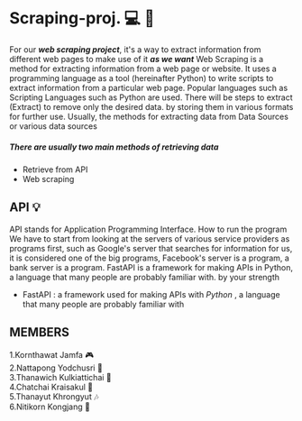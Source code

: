 # Scraping-proj. :computer: :department_store:

For our ***web scraping project***, it's a way to extract information from different web pages to make use of it ***as we want***
Web Scraping is a method for extracting information from a web page or website. It uses a programming language as a tool (hereinafter Python) to write scripts to extract information from a particular web page. Popular languages ​​such as Scripting Languages ​​such as Python are used. There will be steps to extract (Extract) to remove only the desired data. by storing them in various formats for further use. Usually, the methods for extracting data from Data Sources or various data sources

##### There are usually two main methods of retrieving data 
  * Retrieve from API
  * Web scraping

## API :bulb:

API stands for Application Programming Interface. How to run the program We have to start from looking at the servers of various service providers as programs first, such as Google's server that searches for information for us, it is considered one of the big programs, Facebook's server is a program, a bank server is a program.
FastAPI is a framework for making APIs in Python, a language that many people are probably familiar with. by your strength
  * FastAPI : a framework used for making APIs with *Python* , a language that many people are probably familiar with
      
## MEMBERS
  1.Kornthawat Jamfa :video_game:<br>
  2.Nattapong Yodchusri :guitar: <br>
  3.Thanawich Kulkiattichai :evergreen_tree:<br> 
  4.Chatchai Kraisakul :rainbow: <br>
  5.Thanayut Khrongyut :notes:<br>
  6.Nitikorn Kongjang :honeybee:<br>
